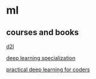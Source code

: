 # ml

## courses and books

[d2l](https://d2l.ai)

[deep learning specialization](https://www.coursera.org/specializations/deep-learning)

[practical deep learning for coders](https://course.fast.ai/)

